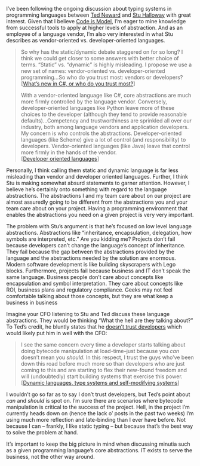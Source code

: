 I’ve been following the ongoing discussion about typing systems in
programming languages between [Ted Neward](http://blogs.tedneward.com/)
and [Stu Halloway](http://relevancellc.com/blogs/index.php) with great
interest. Given that I believe [Code is
Model](http://devhawk.net/2005/10/05/Code+Is+Model.aspx), I’m eager to
mine knowledge from successful tools to apply at higher levels of
abstraction. And as an employee of a language vendor, I’m also very
interested in what Stu describes as vendor-oriented vs.
developer-oriented languages.

> So why has the static/dynamic debate staggered on for so long? I think
> we could get closer to some answers with better choice of terms.
> “Static” vs. “dynamic” is highly misleading. I propose we use a new
> set of names: vendor-oriented vs. developer-oriented programming…So
> who do you trust most: vendors or developers?\
> [[What’s new in C\#, or who do you trust
> most?](http://www.relevancellc.com/blogs/?p=65)]
>
> With a vendor-oriented language like C\#, core abstractions are much
> more firmly controlled by the language vendor. Conversely,
> developer-oriented languages like Python leave more of these choices
> to the developer (although they tend to provide reasonable
> defaults)…Competency and trustworthiness are sprinkled all over our
> industry, both among language vendors and application developers. My
> concern is who controls the abstractions. Developer-oriented languages
> (like Scheme) give a lot of control (and responsibility) to
> developers. Vendor-oriented languages (like Java) leave that control
> more firmly in the hands of the vendor.\
> [[Developer oriented
> languages](http://www.relevancellc.com/blogs/?p=69 "Permanent Link to Developer oriented languages")]

Personally, I think calling them static and dynamic language is far less
misleading than vendor and developer oriented languages. Further, I
think Stu is making somewhat absurd statements to garner attention.
However, I believe he’s certainly onto something with regard to the
language abstractions. The abstractions I and my team care about on our
project are almost assuredly going to be different from the abstractions
you and your team care about on your project. Having a programming
environment that enables the abstractions you need on a given project is
very very important.

The problem with Stu’s argument is that he’s focused on low level
language abstractions. Abstractions like “inheritance, encapsulation,
delegation, how symbols are interpreted, etc.” Are you kidding me?
Projects don’t fail because developers can’t change the language’s
concept of inheritance. They fail because the gap between the
abstractions provided by the language and the abstractions needed by the
solution are enormous. Modern software development is like building
skyscrapers with Lego blocks. Furthermore, projects fail because
business and IT don’t speak the same language. Business people don’t
care about concepts like encapsulation and symbol interpretation. They
care about concepts like ROI, business plans and regulatory compliance.
Geeks may not feel comfortable talking about those concepts, but they
are what keep a business in business

Imagine your CFO listening to Stu and Ted discuss these language
abstractions. They would be thinking “What the hell are they talking
about?” To Ted’s credit, he bluntly states that he [doesn’t trust
developers](http://blogs.tedneward.com/PermaLink,guid,eb41bdd9-decc-44ba-916c-9346a959fff6.aspx)
which would likely put him in well with the CFO:

> I see the same concern every time a developer starts talking about
> doing bytecode manipulation at load-time–just because you *can*
> doesn’t mean you *should*. In this respect, I trust the guys who’ve
> been down this road before much more so than developers who are just
> coming to this and are starting to flex their new-found freedom and
> will (undoubtedly) start building systems that exercise this power.\
> [[Dynamic languages, type systems and self-modifying
> systems](http://blogs.tedneward.com/PermaLink,guid,eb41bdd9-decc-44ba-916c-9346a959fff6.aspx)]

I wouldn’t go so far as to say I don’t trust developers, but Ted’s point
about *can* and *should* is spot on. I’m sure there are scenarios where
bytecode manipulation is critical to the success of the project. Hell,
in the project I’m currently heads down on (hence the lack o’ posts in
the past two weeks) I’m using much more reflection and late-binding than
I ever have before. Not because I can – frankly, I like static typing –
but because that’s the best way to solve the problem at hand.

It’s important to keep the big picture in mind when discussing minutia
such as a given programming language’s core abstractions. IT exists to
serve the business, not the other way around.

